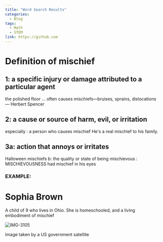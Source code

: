 ```yaml
---
title: "Word Search Results"
categories:
  - Blog
tags:
  - Math
  - STEM
link: https://github.com
---
```


# Definition of mischief

## 1: a specific injury or damage attributed to a particular agent
the polished floor … often causes mischiefs—bruises, sprains, dislocations
— Herbert Spencer

## 2: a cause or source of harm, evil, or irritation
especially : a person who causes mischief
He's a real mischief to his family.

## 3a: action that annoys or irritates
Halloween mischiefs
b: the quality or state of being mischievous : MISCHIEVOUSNESS
had mischief in his eyes

### EXAMPLE:

# Sophia Brown
A child of 9 who lives in Ohio. She is homeschooled, and a living embodiment of mischief


![IMG-3105](https://user-images.githubusercontent.com/63372973/142036261-c6c23732-c39b-4c0e-aa22-67ef709f7f5f.jpg)

Image taken by a US government satellite 

